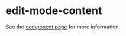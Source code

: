 # edit-mode-content

See the [component page](http://BasicElements.github.io/edit-mode-content/index.html) for more information.
